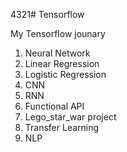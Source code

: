 4321# Tensorflow

My Tensorflow jounary
  1. Neural Network
  2. Linear Regression
  3. Logistic Regression
  4. CNN 
  5. RNN 
  6. Functional API
  7. Lego_star_war project
  8. Transfer Learning 
  9. NLP
